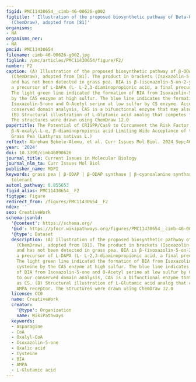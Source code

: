```yaml
---
figid: PMC11430654__cimb-46-00626-g002
figtitle: ' Illustration of the proposed biosynthetic pathway of Beta-ODAP biosynthesis
  (ChemDraw), adopted from [81]'
organisms:
- NA
organisms_ner:
- NA
pmcid: PMC11430654
filename: cimb-46-00626-g002.jpg
figlink: /pmc/articles/PMC11430654/figure/F2/
number: F2
caption: (A) Illustration of the proposed biosynthetic pathway of β-ODAP biosynthesis
  (ChemDraw), adopted from [81]. The product in brackets (Isoxazolin-5-one) is hypothetical
  and has not been detected in grass pea. BIA is β-(isoxazolin-5-on-2-yl) alanine),
  a precursor of L-DAPA (L- L-2,3-diaminopropionic acid, a final precursor of β-ODAP).
  The light green line indicated the formation of BIA from Isoxazolin-5-one and cysteine
  by the CAS enzyme at high sulfur. The blue line indicates the formation of BIA from
  Isoxazolin-5-one and O-Acetyl serine at low sulfur by CS enzyme. According to our
  conserved domain analysis, CAS is a bifunctional enzyme that may also act as CS.
  (B) Structural illustration of L-Glutamic acid analog that competes for AMPA receptor.
  The structures were drawn using ChemDraw 12.0
papertitle: The Potential of CRISPR/Cas9 to Circumvent the Risk Factor Neurotoxin
  β-N-oxalyl-L-α, β-diaminopropionic acid Limiting Wide Acceptance of the Underutilized
  Grass Pea (Lathyrus sativus L.)
reftext: Abreham Bekele-Alemu, et al. Curr Issues Mol Biol. 2024 Sep;46(9).
year: '2024'
doi: 10.3390/cimb46090626
journal_title: Current Issues in Molecular Biology
journal_nlm_ta: Curr Issues Mol Biol
publisher_name: MDPI
keywords: grass pea | β-ODAP | β-ODAP synthase | β-cyanoalanine synthase | stress
  tolerant
automl_pathway: 0.855653
figid_alias: PMC11430654__F2
figtype: Figure
redirect_from: /figures/PMC11430654__F2
ndex: ''
seo: CreativeWork
schema-jsonld:
  '@context': https://schema.org/
  '@id': https://pfocr.wikipathways.org/figures/PMC11430654__cimb-46-00626-g002.html
  '@type': Dataset
  description: (A) Illustration of the proposed biosynthetic pathway of β-ODAP biosynthesis
    (ChemDraw), adopted from [81]. The product in brackets (Isoxazolin-5-one) is hypothetical
    and has not been detected in grass pea. BIA is β-(isoxazolin-5-on-2-yl) alanine),
    a precursor of L-DAPA (L- L-2,3-diaminopropionic acid, a final precursor of β-ODAP).
    The light green line indicated the formation of BIA from Isoxazolin-5-one and
    cysteine by the CAS enzyme at high sulfur. The blue line indicates the formation
    of BIA from Isoxazolin-5-one and O-Acetyl serine at low sulfur by CS enzyme. According
    to our conserved domain analysis, CAS is a bifunctional enzyme that may also act
    as CS. (B) Structural illustration of L-Glutamic acid analog that competes for
    AMPA receptor. The structures were drawn using ChemDraw 12.0
  license: CC0
  name: CreativeWork
  creator:
    '@type': Organization
    name: WikiPathways
  keywords:
  - Asparagine
  - CoA
  - Oxalyl-CoA
  - Isoxazolin-5-one
  - Oxalic acid
  - Cysteine
  - BIA
  - AMPA
  - L-Glutamic acid
---
```

